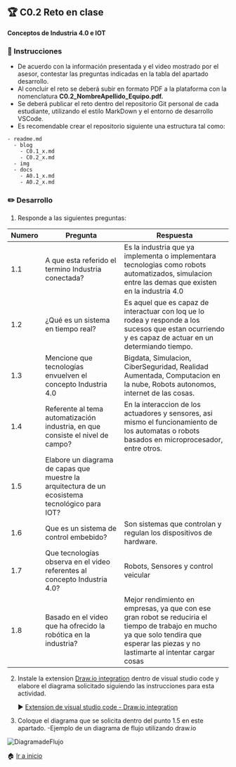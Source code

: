 ## :trophy: C0.2 Reto en clase

**Conceptos de Industria 4.0 e IOT**

### :blue_book: Instrucciones

- De acuerdo con la información presentada y el video mostrado por el asesor, contestar las preguntas indicadas en la tabla del apartado desarrollo.
- Al concluir el reto se deberá subir en formato PDF a la plataforma con la nomenclatura **C0.2_NombreApellido_Equipo.pdf.**
- Se deberá publicar el reto dentro del repositorio Git personal de cada estudiante, utilizando el estilo MarkDown y el entorno de desarrollo VSCode.
- Es recomendable crear el repositorio siguiente una estructura tal como:
  
```
- readme.md
  - blog
    - C0.1_x.md
    - C0.2_x.md
  - img
  - docs
    - A0.1_x.md
    - A0.2_x.md
```
  
### :pencil2: Desarrollo

1. Responde a las siguientes preguntas:

| Numero | Pregunta                                                                                        | Respuesta                                                                                                                                                                               |
| ------ | ----------------------------------------------------------------------------------------------- | --------------------------------------------------------------------------------------------------------------------------------------------------------------------------------------- |
| 1.1    | A que esta referido el termino Industria conectada?                                             | Es la industria que ya implementa o implementara tecnologias como robots automatizados, simulacion entre las demas que existen en la industria 4.0                                      |
| 1.2    | ¿Qué es un sistema en tiempo real?                                                              | Es aquel que es capaz de interactuar con loq ue lo rodea y responde a los sucesos que estan ocurriendo y es capaz de actuar en un determiando tiempo.                                   |
| 1.3    | Mencione que tecnologías envuelven el concepto Industria 4.0                                    | Bigdata, Simulacion, CiberSeguridad, Realidad Aumentada, Computacion en la nube, Robots autonomos, internet de las cosas.                                                               |
| 1.4    | Referente al tema automatización industria, en que consiste el nivel de campo?                  | En la interaccion de los actuadores y sensores, asi mismo el funcionamiento de los automatas o robots basados en microprocesador, entre otros.                                          |
| 1.5    | Elabore un diagrama de capas que muestre la arquitectura de un ecosistema tecnológico para IOT? |                                                                                                                                                                                         |
| 1.6    | Que es un sistema de control embebido?                                                          | Son sistemas que controlan y regulan los dispositivos de hardware.                                                                                                                      |
| 1.7    | Que tecnologías observa en el video referentes al concepto Industria 4.0?                       | Robots, Sensores y control veicular                                                                                                                                                     |
| 1.8    | Basado en el video que ha ofrecido la robótica en la industria?                                 | Mejor rendimiento en empresas, ya que con ese gran robot se reduciria el tiempo de trabajo en mucho ya que solo tendira que esperar las piezas y no lastimarte al intentar cargar cosas |

2. Instale la extension [Draw.io integration](https://marketplace.visualstudio.com/items?itemName=hediet.vscode-drawio) dentro de visual studio code y elabore el diagrama solicitado siguiendo las instrucciones para esta actividad.

    :arrow_forward: [Extension de visual studio code - Draw.io integration](https://www.youtube.com/watch?v=Y47ZlxoDWNI)

3. Coloque el diagrama que se solicita dentro del punto 1.5 en este apartado.
   -Ejemplo de un diagrama de flujo utilizando draw.io

![DiagramadeFlujo](../diagrams/Flujo.drawio.png)

:house: [Ir a inicio](https://github.com/vanessamRodriguez/Sistemas_Programables)

